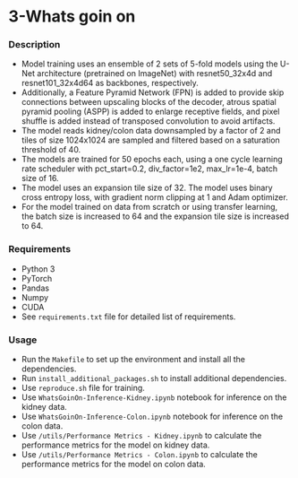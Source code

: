 # 3-Whats goin on

### Description
- Model training uses an ensemble of 2 sets of 5-fold models using the U-Net architecture (pretrained on ImageNet) with resnet50_32x4d and resnet101_32x4d64 as backbones, respectively. 
- Additionally, a Feature Pyramid Network (FPN) is added to provide skip connections between upscaling blocks of the decoder, atrous spatial pyramid pooling (ASPP) is added to enlarge receptive fields, and pixel shuffle is added instead of transposed convolution to avoid artifacts. 
- The model reads kidney/colon data downsampled by a factor of 2 and tiles of size 1024x1024 are sampled and filtered based on a saturation threshold of 40. 
- The models are trained for 50 epochs each, using a one cycle learning rate scheduler with pct_start=0.2, div_factor=1e2, max_lr=1e-4, batch size of 16. 
- The model uses an expansion tile size of 32. The model uses binary cross entropy loss, with gradient norm clipping at 1 and Adam optimizer.
- For the model trained on data from scratch or using transfer learning, the batch size is increased to 64 and the expansion tile size is increased to 64.

### Requirements
- Python 3
- PyTorch
- Pandas
- Numpy
- CUDA
- See `requirements.txt` file for detailed list of requirements.

### Usage
- Run the `Makefile` to set up the environment and install all the dependencies.
- Run `install_additional_packages.sh` to install additional dependencies.
- Use `reproduce.sh` file for training.
- Use `WhatsGoinOn-Inference-Kidney.ipynb` notebook for inference on the kidney data.
- Use `WhatsGoinOn-Inference-Colon.ipynb` notebook for inference on the colon data.
- Use `/utils/Performance Metrics - Kidney.ipynb` to calculate the performance metrics for the model on kidney data.
- Use `/utils/Performance Metrics - Colon.ipynb` to calculate the performance metrics for the model on colon data.
